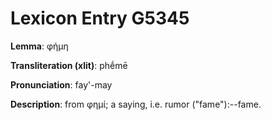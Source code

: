 # Lexicon Entry G5345

**Lemma**: φήμη

**Transliteration (xlit)**: phḗmē

**Pronunciation**: fay'-may

**Description**:
from φημί; a saying, i.e. rumor ("fame"):--fame.
